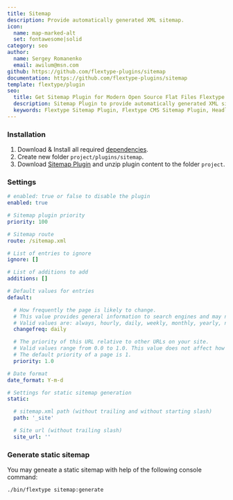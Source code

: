 ```yaml
---
title: Sitemap
description: Provide automatically generated XML sitemap.
icon:
  name: map-marked-alt
  set: fontawesome|solid
category: seo
author:
  name: Sergey Romanenko
  email: awilum@msn.com
github: https://github.com/flextype-plugins/sitemap
documentation: https://github.com/flextype-plugins/sitemap
template: flextype/plugin
seo:
  title: Get Sitemap Plugin for Modern Open Source Flat Files Flextype CMS
  description: Sitemap Plugin to provide automatically generated XML sitemap for Modern Open Source Flat Files Flextype CMS
  keywords: Flextype Sitemap Plugin, Flextype CMS Sitemap Plugin, Headless CMS Sitemap Plugin, Download Flat File CMS Sitemap Plugin, Download Flat File Content Management System Sitemap Plugin, Download PHP CMS Sitemap Plugin, Sitemap Plugin, Plugin, Sitemap, Content, Management, System, PHP, CMS
---
```


### Installation

1. Download & Install all required [dependencies](https://github.com/flextype-plugins/sitemap#dependencies).
2. Create new folder `project/plugins/sitemap`.
3. Download [Sitemap Plugin](https://github.com/flextype-plugins/sitemap/releases) and unzip plugin content to the folder `project`.

### Settings

```yaml
# enabled: true or false to disable the plugin
enabled: true

# Sitemap plugin priority
priority: 100

# Sitemap route
route: /sitemap.xml

# List of entries to ignore
ignore: []

# List of additions to add
additions: []

# Default values for entries
default:

  # How frequently the page is likely to change. 
  # This value provides general information to search engines and may not correlate exactly to how often they crawl the page. 
  # Valid values are: always, hourly, daily, weekly, monthly, yearly, never.
  changefreq: daily

  # The priority of this URL relative to other URLs on your site. 
  # Valid values range from 0.0 to 1.0. This value does not affect how your pages are compared to pages on other sites—it only lets the search engines know which pages you deem most important for the crawlers. 
  # The default priority of a page is 1.
  priority: 1.0

# Date format
date_format: Y-m-d

# Settings for static sitemap generation
static:

  # sitemap.xml path (without trailing and without starting slash)
  path: '_site'

  # Site url (without trailing slash)
  site_url: ''
```

### Generate static sitemap

You may geneate a static sitemap with help of the following console command:  
```
./bin/flextype sitemap:generate
```

